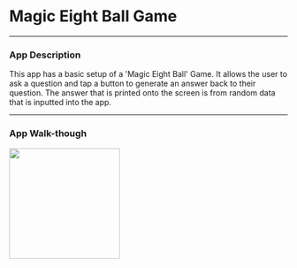 # Magic Eight Ball Game
***

### App Description
This app has a basic setup of a 'Magic Eight Ball' Game. It allows the user to ask a question and tap a button to generate an answer back to their question. The answer that is printed onto the screen is from random data that is inputted into the app.
***

### App Walk-though
<img src="http://g.recordit.co/KjePvB3Q3E.gif" width=200><br>
